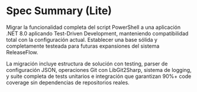 # Spec Summary (Lite)

Migrar la funcionalidad completa del script PowerShell a una aplicación .NET 8.0 aplicando Test-Driven Development, manteniendo compatibilidad total con la configuración actual. Establecer una base sólida y completamente testeada para futuras expansiones del sistema ReleaseFlow.

La migración incluye estructura de solución con testing, parser de configuración JSON, operaciones Git con LibGit2Sharp, sistema de logging, y suite completa de tests unitarios e integración que garantizan 90%+ code coverage sin dependencias de repositorios reales.